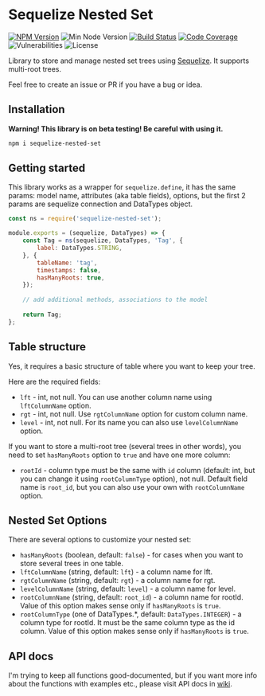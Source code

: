 # Sequelize Nested Set

[![NPM Version](https://img.shields.io/npm/v/sequelize-nested-set.svg?style=flat)](https://www.npmjs.com/package/sequelize-nested-set)
![Min Node Version](https://img.shields.io/node/v/sequelize-nested-set.svg?style=flat)
[![Build Status](https://travis-ci.com/fremail/sequelize-nested-set.svg?branch=master)](https://travis-ci.com/fremail/sequelize-nested-set)
[![Code Coverage](https://img.shields.io/codecov/c/github/fremail/sequelize-nested-set.svg?style=flat)](https://codecov.io/gh/fremail/sequelize-nested-set)
![Vulnerabilities](https://img.shields.io/snyk/vulnerabilities/github/fremail/sequelize-nested-set/package.json.svg?style=flat)
![License](https://img.shields.io/github/license/fremail/sequelize-nested-set.svg)

Library to store and manage nested set trees using [Sequelize](https://github.com/sequelize/sequelize). It supports multi-root trees.

Feel free to create an issue or PR if you have a bug or idea.

## Installation

**Warning! This library is on beta testing! Be careful with using it.** 

```bash
npm i sequelize-nested-set
```

## Getting started

This library works as a wrapper for `sequelize.define`, it has the same params: model name, attributes (aka table fields), options, but the first 2 params are sequelize connection and DataTypes object.

```javascript
const ns = require('sequelize-nested-set');

module.exports = (sequelize, DataTypes) => {
    const Tag = ns(sequelize, DataTypes, 'Tag', {
        label: DataTypes.STRING,
    }, {
        tableName: 'tag',
        timestamps: false,
        hasManyRoots: true,
    });
    
    // add additional methods, associations to the model
    
    return Tag;
};
```

## Table structure

Yes, it requires a basic structure of table where you want to keep your tree.

Here are the required fields:
* `lft` - int, not null. You can use another column name using `lftColumnName` option.
* `rgt` - int, not null. Use `rgtColumnName` option for custom column name.
* `level` - int, not null. For its name you can also use `levelColumnName` option.

If you want to store a multi-root tree (several trees in other words), you need to set `hasManyRoots` option to `true` and have one more column:
* `rootId` - column type must be the same with `id` column (default: int, but you can change it using `rootColumnType` option), not null. Default field name is `root_id`, but you can also use your own with `rootColumnName` option.

## Nested Set Options

There are several options to customize your nested set:
* `hasManyRoots` (boolean, default: `false`) - for cases when you want to store several trees in one table.
* `lftColumnName` (string, default: `lft`) - a column name for lft.
* `rgtColumnName` (string, default: `rgt`) - a column name for rgt.
* `levelColumnName` (string, default: `level`) - a column name for level.
* `rootColumnName` (string, default: `root_id`) - a column name for rootId. Value of this option makes sense only if `hasManyRoots` is `true`.
* `rootColumnType` (one of DataTypes.*, default: `DataTypes.INTEGER`) - a column type for rootId. It must be the same column type as the id column. Value of this option makes sense only if `hasManyRoots` is `true`.

## API docs

I'm trying to keep all functions good-documented, but if you want more info about the functions with examples etc., please visit API docs in [wiki](https://github.com/fremail/sequelize-nested-set/wiki).
